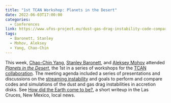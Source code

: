```yaml
---
title: "1st TCAN Workshop: Planets in the Desert"
date: 2022-06-03T17:00:00
categories:
  - Conferences
link: https://www.ufos-project.eu/dust-gas-drag-instability-code-comparison
tags:
  - Baronett, Stanley
  - Mohov, Aleksey
  - Yang, Chao-Chin
---
```


This week, [Chao-Chin Yang](/team/yang-chao-chin/), [Stanley Baronett](/team/baronett-stanley/), and [Aleksey Mohov](/team/mohov-aleksey/) attended [_Planets in the Desert_](https://www.ufos-project.eu/dust-gas-drag-instability-code-comparison), the 1st in a series of workshops for the [TCAN collaboration](/awards/fund-award-tcan/).
The meeting agenda included a series of presentations and discussions on the [streaming instability](/research/planet-formation/#dust-gas-dynamics-and-planetesimal-formation) and goals to perform and compare codes and simulations of the dust and gas drag instabilities in accretion disks.
See [How did the Earth come to be?](https://www.lcsun-news.com/story/life/2022/06/10/how-did-earth-come-be/7570067001/), a short writeup in the Las Cruces, New Mexico, local news.
